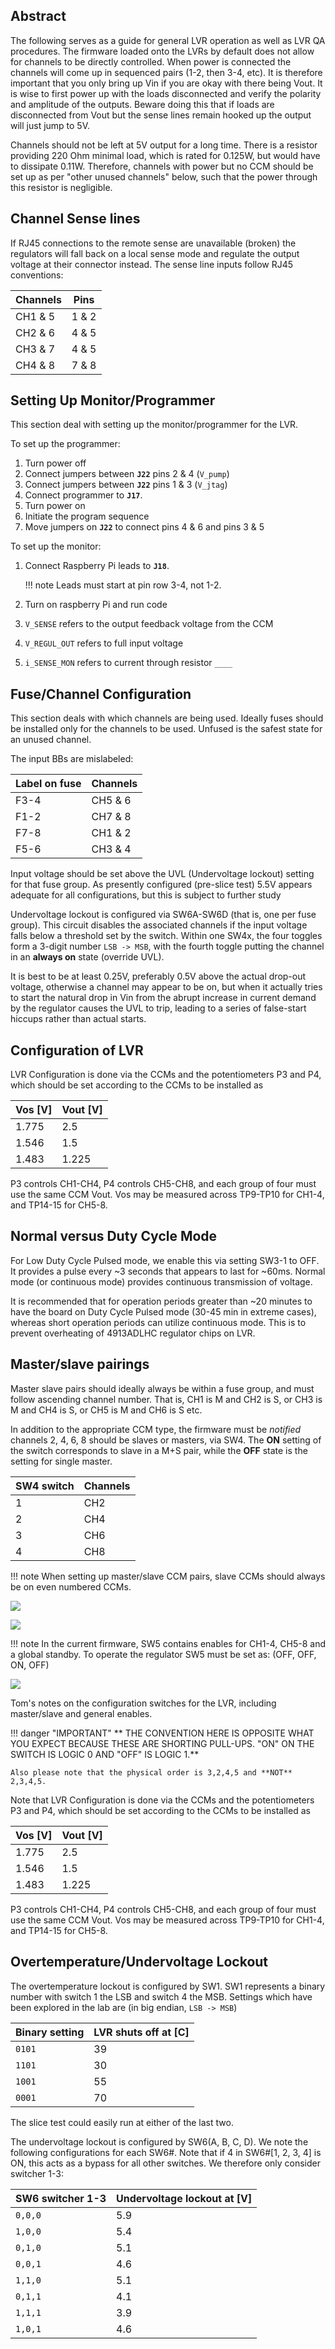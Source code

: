 ## Abstract

The following serves as a guide for general LVR operation as well as LVR
QA procedures. The firmware loaded onto the LVRs by default does not
allow for channels to be directly controlled. When power is connected
the channels will come up in sequenced pairs (1-2, then 3-4, etc). It is
therefore important that you only bring up Vin if you are okay with
there being Vout. It is wise to first power up with the loads
disconnected and verify the polarity and amplitude of the outputs.
Beware doing this that if loads are disconnected from Vout but the sense
lines remain hooked up the output will just jump to 5V.

Channels should not be left at 5V output for a long time. There is a
resistor providing 220 Ohm minimal load, which is rated for 0.125W, but
would have to dissipate 0.11W. Therefore, channels with power but no CCM
should be set up as per "other unused channels" below, such that the
power through this resistor is negligible.


## Channel Sense lines

If RJ45 connections to the remote sense are unavailable (broken) the
regulators will fall back on a local sense mode and regulate the output
voltage at their connector instead. The sense line inputs follow RJ45
conventions:

| Channels | Pins  |
|----------|-------|
| CH1 & 5  | 1 & 2 |
| CH2 & 6  | 4 & 5 |
| CH3 & 7  | 4 & 5 |
| CH4 & 8  | 7 & 8 |


## Setting Up Monitor/Programmer

This section deal with setting up the monitor/programmer for the LVR.

To set up the programmer:

1. Turn power off
2. Connect jumpers between **`J22`** pins 2 & 4 (`V_pump`)
3. Connect jumpers between **`J22`** pins 1 & 3 (`V_jtag`)
4. Connect programmer to **`J17`**.
5. Turn power on
6. Initiate the program sequence
7. Move jumpers on **`J22`** to connect pins 4 & 6 and pins 3 & 5

To set up the monitor:

1. Connect Raspberry Pi leads to **`J18`**.

    !!! note
        Leads must start at pin row 3-4, not 1-2.

2. Turn on raspberry Pi and run code
3. `V_SENSE` refers to the output feedback voltage from the CCM
4. `V_REGUL_OUT` refers to full input voltage
5. `i_SENSE_MON` refers to current through resistor `____`


## Fuse/Channel Configuration

This section deals with which channels are being used. Ideally fuses
should be installed only for the channels to be used. Unfused is the
safest state for an unused channel.

The input BBs are mislabeled:

| Label on fuse | Channels |
|---------------|----------|
| F3-4          | CH5 & 6  |
| F1-2          | CH7 & 8  |
| F7-8          | CH1 & 2  |
| F5-6          | CH3 & 4  |

Input voltage should be set above the UVL (Undervoltage lockout) setting
for that fuse group. As presently configured (pre-slice test) 5.5V
appears adequate for all configurations, but this is subject to further
study

Undervoltage lockout is configured via SW6A-SW6D (that is, one per fuse
group). This circuit disables the associated channels if the input
voltage falls below a threshold set by the switch. Within one SW4x, the
four toggles form a 3-digit number `LSB -> MSB`, with the fourth toggle
putting the channel in an **always on** state (override UVL).

It is best to be at least 0.25V, preferably 0.5V above the actual
drop-out voltage, otherwise a channel may appear to be on, but when it
actually tries to start the natural drop in Vin from the abrupt increase
in current demand by the regulator causes the UVL to trip, leading to a
series of false-start hiccups rather than actual starts.


## Configuration of LVR

LVR Configuration is done via the CCMs and the potentiometers P3 and P4,
which should be set according to the CCMs to be installed as

| Vos [V] | Vout [V] |
|---------|----------|
| 1.775   | 2.5      |
| 1.546   | 1.5      |
| 1.483   | 1.225    |

P3 controls CH1-CH4, P4 controls CH5-CH8, and each group of four must
use the same CCM Vout. Vos may be measured across TP9-TP10 for CH1-4,
and TP14-15 for CH5-8.


## Normal versus Duty Cycle Mode

For Low Duty Cycle Pulsed mode, we enable this via setting SW3-1 to OFF.
It provides a pulse every ~3 seconds that appears to last for ~60ms.
Normal mode (or continuous mode) provides continuous transmission of
voltage.

It is recommended that for operation periods greater than ~20 minutes
to have the board on Duty Cycle Pulsed mode (30-45 min in extreme
cases), whereas short operation periods can utilize continuous mode.
This is to prevent overheating of 4913ADLHC regulator chips on LVR.


## Master/slave pairings

Master slave pairs should ideally always be within a fuse group, and
must follow ascending channel number. That is, CH1 is M and CH2 is S, or
CH3 is M and CH4 is S, or CH5 is M and CH6 is S etc.

In addition to the appropriate CCM type, the firmware must be _notified_
channels 2, 4, 6, 8 should be slaves or masters, via SW4. The **ON** setting of
the switch corresponds to slave in a M+S pair, while the **OFF** state is the
setting for single master.

| SW4 switch | Channels |
|------------|----------|
| 1          | CH2      |
| 2          | CH4      |
| 3          | CH6      |
| 4          | CH8      |

!!! note
    When setting up master/slave CCM pairs, slave CCMs should always be on even
    numbered CCMs.

![](lvr_config1.png)

![](lvr_config2.png)

!!! note
    In the current firmware, SW5 contains enables for CH1-4, CH5-8 and a global
    standby. To operate the regulator SW5 must be set as: (OFF, OFF, ON, OFF)

![](lvr_config3.png)

Tom's notes on the configuration switches for the LVR, including
master/slave and general enables.

!!! danger "IMPORTANT"
    ** THE CONVENTION HERE IS OPPOSITE WHAT YOU EXPECT BECAUSE THESE ARE SHORTING
    PULL-UPS. "ON" ON THE SWITCH IS LOGIC 0 AND "OFF" IS LOGIC 1.**

    Also please note that the physical order is 3,2,4,5 and **NOT** 2,3,4,5.

Note that LVR Configuration is done via the CCMs and the potentiometers
P3 and P4, which should be set according to the CCMs to be installed as

| Vos [V] | Vout [V] |
|---------|----------|
| 1.775   | 2.5      |
| 1.546   | 1.5      |
| 1.483   | 1.225    |

P3 controls CH1-CH4, P4 controls CH5-CH8, and each group of four must
use the same CCM Vout. Vos may be measured across TP9-TP10 for CH1-4,
and TP14-15 for CH5-8.


## Overtemperature/Undervoltage Lockout

The overtemperature lockout is configured by SW1. SW1 represents a
binary number with switch 1 the LSB and switch 4 the MSB. Settings which
have been explored in the lab are (in big endian, `LSB -> MSB`)

| Binary setting | LVR shuts off at [C] |
|----------------|----------------------|
| `0101`         | 39                   |
| `1101`         | 30                   |
| `1001`         | 55                   |
| `0001`         | 70                   |

The slice test could easily run at either of the last two.

The undervoltage lockout is configured by SW6(A, B, C, D). We note the
following configurations for each SW6\#. Note that if 4 in SW6\#\[1, 2,
3, 4\] is ON, this acts as a bypass for all other switches. We therefore
only consider switcher 1-3:

| SW6 switcher 1-3 | Undervoltage lockout at [V] |
|------------------|-----------------------------|
| `0,0,0`          | 5.9                         |
| `1,0,0`          | 5.4                         |
| `0,1,0`          | 5.1                         |
| `0,0,1`          | 4.6                         |
| `1,1,0`          | 5.1                         |
| `0,1,1`          | 4.1                         |
| `1,1,1`          | 3.9                         |
| `1,0,1`          | 4.6                         |
